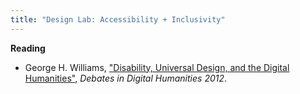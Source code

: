 ```yaml
---
title: "Design Lab: Accessibility + Inclusivity"
---
```


**Reading**
- George H. Williams, ["Disability, Universal Design, and the Digital
  Humanities"](https://dhdebates.gc.cuny.edu/read/untitled-88c11800-9446-469b-a3be-3fdb36bfbd1e/section/2a59a6fe-3e93-43ae-a42f-1b26d1b4becc),
  _Debates in Digital Humanities 2012_.